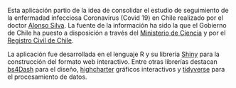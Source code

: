 <div class="col-md-6">
  <p>
    Esta aplicación partio de la idea de consolidar el estudio de seguimiento de la enfermadad infecciosa 
    Coronavirus (Covid 19) en Chile realizado por el doctor
    <a href="http://www.dim.uchile.cl/~alsilva/" target="_blank">Alonso Silva</a>.
    La fuente de la información ha sido la que el Gobierno de Chile ha puesto a disposición a 
    través del <a href="https://github.com/MinCiencia/Datos-COVID19/" target="_blank">Ministerio de Ciencia</a>
    y por el <a href="https://github.com/MinCiencia/Datos-COVID19/tree/master/output/producto31" target="_blank">Registro Civil de Chile</a>.</p>
</div>

<div class="col-md-6">
  <p>
    La aplicación fue desarrollada en el lenguaje R y su librería <a href="https://www.shinyapps.io/" target="_blank">Shiny</a> 
    para la construcción del formato web interactivo. Entre otras librerías destacan 
    <a href="https://dgranjon.shinyapps.io/bs4DashDemo/" target="_blank">bs4Dash</a>
    para el diseño, <a href="http://jkunst.com/highcharter/" target="_blank">highcharter</a> 
    gráficos interactivos y <a href="https://www.tidyverse.org/" target="_blank">tidyverse</a> 
    para el procesamiento de datos.
  </p>
</div>